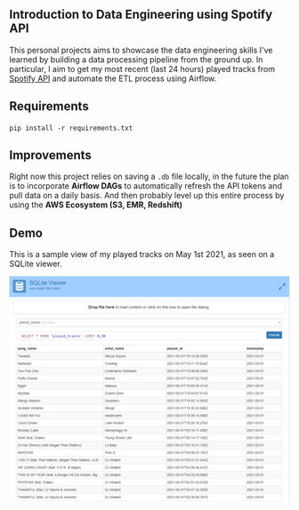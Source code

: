 

## Introduction to Data Engineering using Spotify API

This personal projects aims to showcase the data engineering skills I've learned by building a data processing pipeline from the ground up. In particular, I aim to get my most recent (last 24 hours) played tracks from [Spotify API](https://developer.spotify.com/console/get-recently-played/?limit=50&after=1484811043508&before=) and automate the ETL process using Airflow.

## Requirements

```
pip install -r requirements.txt
```

## Improvements

Right now this project relies on saving a `.db` file locally, in the future the plan is to incorporate **Airflow DAGs** to automatically refresh the API tokens and pull data on a daily basis. And then probably level up this entire process by using the **AWS Ecosystem (S3, EMR, Redshift)**

## Demo

This is a sample view of my played tracks on May 1st 2021, as seen on a SQLite viewer.

![](https://github.com/neooooo28/spotify-etl/blob/main/demo_photos/demo1_sqlite_view.png)
